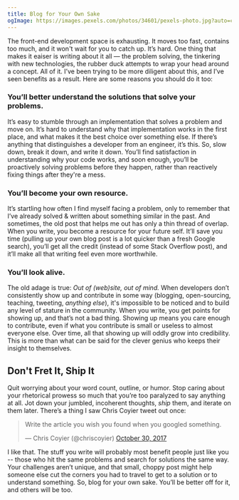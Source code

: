 ```yaml
---
title: Blog for Your Own Sake
ogImage: https://images.pexels.com/photos/34601/pexels-photo.jpg?auto=compress&cs=tinysrgb&dpr=3&h=1200&w=1260
---
```


The front-end development space is exhausting. It moves too fast, contains too much, and it won't wait for you to catch up. It’s hard. One thing that makes it eaiser is writing about it all — the problem solving, the tinkering with new technologies, the rubber duck attempts to wrap your head around a concept. All of it. I’ve been trying to be more diligent about this, and I’ve seen benefits as a result. Here are some reasons you should do it too:

### You’ll better understand the solutions that solve your problems.

It’s easy to stumble through an implementation that solves a problem and move on. It’s hard to understand why that implementation works in the first place, and what makes it the best choice over something else. If there’s anything that distinguishes a developer from an engineer, it’s this. So, slow down, break it down, and write it down. You’ll find satisfaction in understanding why your code works, and soon enough, you’ll be proactively solving problems before they happen, rather than reactively fixing things after they're a mess.

### You’ll become your own resource.

It’s startling how often I find myself facing a problem, only to remember that I’ve already solved & written about something similar in the past. And sometimes, the old post that helps me out has only a thin thread of overlap. When you write, you become a resource for your future self. It’ll save you time (pulling up your own blog post is a lot quicker than a fresh Google search), you’ll get all the credit (instead of some Stack Overflow post), and it’ll make all that writing feel even more worthwhile.

### You’ll look alive.

The old adage is true: _Out of (web)site, out of mind._ When developers don’t consistently show up and contribute in some way (blogging, open-sourcing, teaching, tweeting, _anything else_), it's impossible to be noticed and to build any level of stature in the community. When you write, you get points for showing up, and that’s not a bad thing. Showing up means you care enough to contribute, even if what you contribute is small or useless to almost everyone else. Over time, all that showing up will oddly grow into credibility. This is more than what can be said for the clever genius who keeps their insight to themselves.

## Don't Fret It, Ship It

Quit worrying about your word count, outline, or humor. Stop caring about your rhetorical prowess so much that you’re too paralyzed to say anything at all. Jot down your jumbled, incoherent thoughts, _ship_ them, and iterate on them later. There’s a thing I saw Chris Coyier tweet out once:

<blockquote class="twitter-tweet"><p lang="en" dir="ltr">Write the article you wish you found when you googled something.</p>&mdash; Chris Coyier (@chriscoyier) <a href="https://twitter.com/chriscoyier/status/925081793576837120?ref_src=twsrc%5Etfw">October 30, 2017</a></blockquote> <script async src="https://platform.twitter.com/widgets.js" charset="utf-8"></script>

I like that. The stuff you write will probably most benefit people just like you -- those who hit the same problems and search for solutions the same way. Your challenges aren’t unique, and that small, choppy post might help someone else cut the corners you had to travel to get to a solution or to understand something. So, blog for your own sake. You’ll be better off for it, and others will be too.
